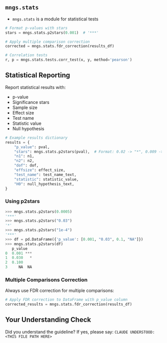<!-- ---
!-- Timestamp: 2025-05-29 20:33:30
!-- Author: ywatanabe
!-- File: /ssh:ywatanabe@sp:/home/ywatanabe/.dotfiles/.claude/to_claude/guidelines/python/MNGS-16-mngs-stats-module.md
!-- --- -->

## `mngs.stats`

- `mngs.stats` is a module for statistical tests

```python
# Format p-values with stars
stars = mngs.stats.p2stars(0.001)  # '***'

# Apply multiple comparison correction
corrected = mngs.stats.fdr_correction(results_df)

# Correlation tests
r, p = mngs.stats.tests.corr_test(x, y, method='pearson')
```

## Statistical Reporting

Report statistical results with:
- p-value
- Significance stars
- Sample size
- Effect size
- Test name
- Statistic value
- Null hypothesis

```python
# Example results dictionary
results = {
    "p_value": pval,
    "stars": mngs.stats.p2stars(pval),  # Format: 0.02 -> "*", 0.009 -> "**"
    "n1": n1,
    "n2": n2,
    "dof": dof,
    "effsize": effect_size,
    "test_name": test_name_text,
    "statistic": statistic_value,
    "H0": null_hypothesis_text,
}
```

### Using p2stars

```python
>>> mngs.stats.p2stars(0.0005)
'***'
>>> mngs.stats.p2stars("0.03")
'*'
>>> mngs.stats.p2stars("1e-4")
'***'
>>> df = pd.DataFrame({'p_value': [0.001, "0.03", 0.1, "NA"]})
>>> mngs.stats.p2stars(df)
   p_value
0  0.001 ***
1  0.030   *
2  0.100
3     NA  NA
```

### Multiple Comparisons Correction

Always use FDR correction for multiple comparisons:

```python
# Apply FDR correction to DataFrame with p_value column
corrected_results = mngs.stats.fdr_correction(results_df)
```

## Your Understanding Check
Did you understand the guideline? If yes, please say:
`CLAUDE UNDERSTOOD: <THIS FILE PATH HERE>`

<!-- EOF -->
